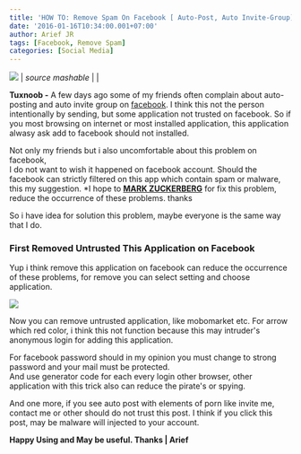 ```yaml
---
title: 'HOW TO: Remove Spam On Facebook [ Auto-Post, Auto Invite-Group]'
date: '2016-01-16T10:34:00.001+07:00'
author: Arief JR
tags: [Facebook, Remove Spam]
categories: [Social Media]
---
```


![](http://4.bp.blogspot.com/-cpdk6UDl_dg/Vpmulni9O7I/AAAAAAAACwY/PqmAFLCm2lQ/s1600/facebook-spam-360.jpg)
| _source mashable_ |     |

**Tuxnoob -** A few days ago some of my friends often complain about auto-posting and auto invite group on [facebook](https://tuxnoob.com/tags/facebook). I think this not the person intentionally by sending, but some application not trusted on facebook. So if you most browsing on internet or most installed application, this application alwasy ask add to facebook should not installed.  

Not only my friends but i also uncomfortable about this problem on facebook,  
I do not want to wish it happened on facebook account. Should the facebook can strictly filtered on this app which contain spam or malware, this my suggestion. *I hope to [**MARK ZUCKERBERG**](https://www.facebook.com/zuck) for fix this problem, reduce the occurrence of these problems. thanks  

So i have idea for solution this problem, maybe everyone is the same way that I do.  

### First Removed Untrusted This Application on Facebook

Yup i think remove this application on facebook can reduce the occurrence of these problems, for remove you can select setting and choose application.  

![](http://2.bp.blogspot.com/-kz421o8Zbpk/Vpm1xBHkcPI/AAAAAAAACwo/lcPcGVOpIxg/s1600/Screenshot_20160116_091716.png)

Now you can remove untrusted application, like mobomarket etc. For arrow which red color, i think this not function because this may intruder's anonymous login for adding this application.  

For facebook password should in my opinion you must change to strong password and your mail must be protected.  
And use generator code for each every login other browser, other application with this trick also can reduce the pirate's or spying.  

And one more, if you see auto post with elements of porn like invite me, contact me or other should do not trust this post. I think if you click this post, may be malware will injected to your account.

**Happy Using and May be useful. Thanks | Arief**